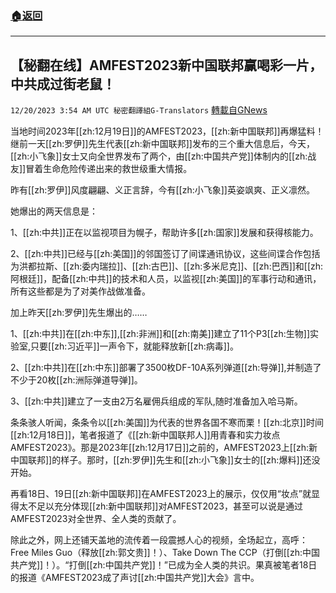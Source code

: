 ###  [:house:返回](README.md)
---


## 【秘翻在线】AMFEST2023新中国联邦赢喝彩一片，中共成过街老鼠！
`12/20/2023 3:54 AM UTC 秘密翻譯組G-Translators` [轉載自GNews](https://gnews.org/articles/2130855)

当地时间2023年[[zh:12月19日]]的AMFEST2023，[[zh:新中国联邦]]再爆猛料！继前一天[[zh:罗伊]]先生代表[[zh:新中国联邦]]发布的三个重大信息后，今天，[[zh:小飞象]]女士又向全世界发布了两个，由[[zh:中国共产党]]体制内的[[zh:战友]]冒着生命危险传递出来的救世级重大情报。

昨有[[zh:罗伊]]风度翩翩、义正言辞，今有[[zh:小飞象]]英姿飒爽、正义凛然。

她爆出的两天信息是：

1、[[zh:中共]]正在以监视项目为幌子，帮助许多[[zh:国家]]发展和获得核能力。

2、[[zh:中共]]已经与[[zh:美国]]的邻国签订了间谍通讯协议，这些间谍合作包括为洪都拉斯、[[zh:委内瑞拉]]、[[zh:古巴]]、[[zh:多米尼克]]、[[zh:巴西]]和[[zh:阿根廷]]，配备[[zh:中共]]的技术和人员，以监视[[zh:美国]]的军事行动和通讯，所有这些都是为了对美作战做准备。

加上昨天[[zh:罗伊]]先生爆出的……

1、[[zh:中共]]在[[zh:中东]],[[zh:非洲]]和[[zh:南美]]建立了11个P3[[zh:生物]]实验室,只要[[zh:习近平]]一声令下，就能释放新[[zh:病毒]]。

2、[[zh:中共]]在[[zh:中东]]部署了3500枚DF-10A系列弹道[[zh:导弹]],并制造了不少于20枚[[zh:洲际弹道导弹]]。

3、[[zh:中共]]建立了一支由2万名雇佣兵组成的军队,随时准备加入哈马斯。

条条骇人听闻，条条令以[[zh:美国]]为代表的世界各国不寒而栗！[[zh:北京]]时间[[zh:12月18日]]，笔者报道了《[[zh:新中国联邦人]]用青春和实力妆点AMFEST2023》。那是2023年[[zh:12月17日]]之前的，AMFEST2023上[[zh:新中国联邦]]的样子。那时，[[zh:罗伊]]先生和[[zh:小飞象]]女士的[[zh:爆料]]还没开始。

再看18日、19日[[zh:新中国联邦]]在AMFEST2023上的展示，仅仅用“妆点”就显得太不足以充分体现[[zh:新中国联邦]]对AMFEST2023，甚至可以说是通过AMFEST2023对全世界、全人类的贡献了。

除此之外，网上还铺天盖地的流传着一段震撼人心的视频，全场起立，高呼：Free Miles Guo（释放[[zh:郭文贵]]！）、Take Down The CCP（打倒[[zh:中国共产党]]！）。“打倒[[zh:中国共产党]]！”已成为全人类的共识。果真被笔者18日的报道《AMFEST2023成了声讨[[zh:中国共产党]]大会》言中。

